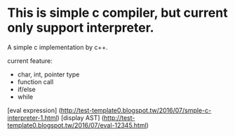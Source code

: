 This is simple c compiler, but current only support interpreter.
===========
A simple c implementation by c++.

current feature:
* char, int, pointer type
* function call
* if/else
* while

[eval expression] (http://test-template0.blogspot.tw/2016/07/smple-c-interpreter-1.html)
[display AST] (http://test-template0.blogspot.tw/2016/07/eval-12345.html)
